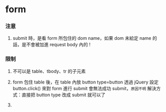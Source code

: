 # form

### 注意

1. submit 時，是看 form 所包住的 dom name，如果 dom 未給定 name 的話，是不會被加進 request body 內的 !

### 限制

1. 不可以是 table、tbody、tr 的子元素

2. form 包住 table 後，在 table 內放 button type=button
透過 jQuery 設定 button.click() 來對 form 進行 submit
會無法成功 submit，`原因不明`
解決方式：直接把 button type 改成 submit 就可以了

3.